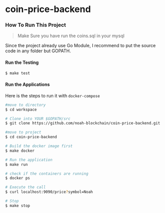 # coin-price-backend
### How To Run This Project
> Make Sure you have run the coins.sql in your mysql

Since the project already use Go Module, I recommend to put the source code in any folder but GOPATH.

#### Run the Testing

```bash
$ make test
```

#### Run the Applications
Here is the steps to run it with `docker-compose`

```bash
#move to directory
$ cd workspace

# Clone into YOUR $GOPATH/src
$ git clone https://github.com/noah-blockchain/coin-price-backend.git

#move to project
$ cd coin-price-backend

# Build the docker image first
$ make docker

# Run the application
$ make run

# check if the containers are running
$ docker ps

# Execute the call
$ curl localhost:9090/price?symbol=Noah

# Stop
$ make stop
```

